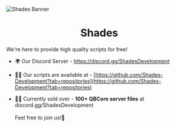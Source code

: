 ![Shades Banner](https://github.com/Shades-Development/Shades/assets/88840862/b41ae448-945e-498c-ab5c-907982ce12c4)

<h1 align="center">Shades</h1>

We're here to provide high quality scripts for free!

- 🌍 Our Discord Server - https://discord.gg/ShadesDevelopment

- 👨‍💻 Our scripts are available at - [https://github.com/Shades-Development?tab=repositories](https://github.com/Shades-Development?tab=repositories)

- 👨‍💼 Currently sold over - **100+ QBCore server files** at discord.gg/ShadesDevelopment <br>
<br> Feel free to join us​!🚀​
